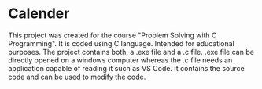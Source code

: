 # Calender

This project was created for the course "Problem Solving with C Programming".
It is coded using C language.
Intended for educational purposes.
The project contains both, a .exe file and a .c file.
.exe file can be directly opened on a windows computer whereas the .c file needs an application capable of reading it such as VS Code.
It contains the source code and can be used to modify the code.

